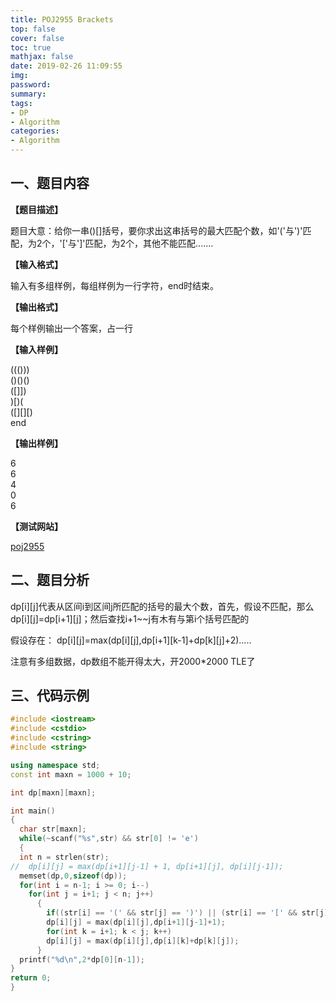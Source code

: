 ```yaml
---
title: POJ2955 Brackets
top: false
cover: false
toc: true
mathjax: false
date: 2019-02-26 11:09:55
img:
password:
summary:
tags:
- DP
- Algorithm
categories:
- Algorithm
---
```


## 一、题目内容

**【题目描述】**

题目大意：给你一串()[]括号，要你求出这串括号的最大匹配个数，如'('与')'匹配，为2个，'['与']'匹配，为2个，其他不能匹配.......

**【输入格式】**

输入有多组样例，每组样例为一行字符，end时结束。

**【输出格式】**

每个样例输出一个答案，占一行

**【输入样例】**

((()))  
()()()  
([]])  
)[)(  
([][][)  
end  

**【输出样例】**

6  
6  
4  
0  
6  

**【测试网站】**

[poj2955](http://poj.org/problem?id=2955)


## 二、题目分析

dp[i][j]代表从区间i到区间j所匹配的括号的最大个数，首先，假设不匹配，那么dp[i][j]=dp[i+1][j]；然后查找i+1~~j有木有与第i个括号匹配的

假设存在：
dp[i][j]=max(dp[i][j],dp[i+1][k-1]+dp[k][j]+2).....

注意有多组数据，dp数组不能开得太大，开2000*2000 TLE了

## 三、代码示例

```cpp
#include <iostream>
#include <cstdio>
#include <cstring>
#include <string>

using namespace std;
const int maxn = 1000 + 10;

int dp[maxn][maxn];

int main()
{
  char str[maxn];
  while(~scanf("%s",str) && str[0] != 'e')
  {
  int n = strlen(str);
//  dp[i][j] = max(dp[i+1][j-1] + 1, dp[i+1][j], dp[i][j-1]);
  memset(dp,0,sizeof(dp));
  for(int i = n-1; i >= 0; i--)
    for(int j = i+1; j < n; j++)
      {
        if((str[i] == '(' && str[j] == ')') || (str[i] == '[' && str[j] == ']'))
        dp[i][j] = max(dp[i][j],dp[i+1][j-1]+1);
        for(int k = i+1; k < j; k++)
        dp[i][j] = max(dp[i][j],dp[i][k]+dp[k][j]);
      }
  printf("%d\n",2*dp[0][n-1]);
}
return 0;
}

```
